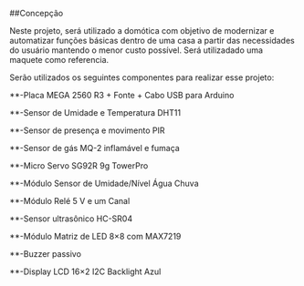 
##Concepção

Neste projeto, será utilizado a domótica com objetivo de modernizar e automatizar funções básicas dentro de uma casa a partir das necessidades do usuário mantendo o menor custo possível. Será utilizadado uma maquete como referencia.

Serão utilizados os seguintes componentes para realizar esse projeto:

**-Placa MEGA 2560 R3 + Fonte + Cabo USB para Arduino

**-Sensor de Umidade e Temperatura DHT11

**-Sensor de presença e movimento PIR

**-Sensor de gás MQ-2 inflamável e fumaça

**-Micro Servo SG92R 9g TowerPro

**-Módulo Sensor de Umidade/Nível Água Chuva

**-Módulo Relé 5 V e um Canal

**-Sensor ultrasônico HC-SR04

**-Módulo Matriz de LED 8×8 com MAX7219

**-Buzzer passivo

**-Display LCD 16×2 I2C Backlight Azul
